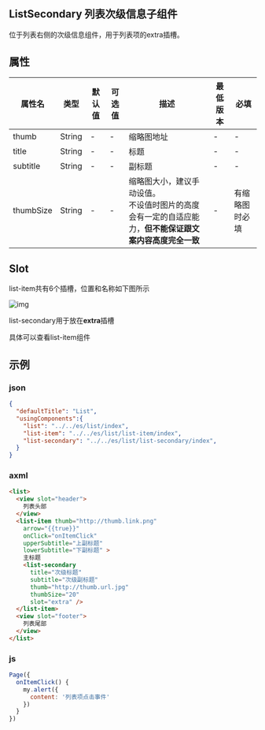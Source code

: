 ## ListSecondary 列表次级信息子组件

位于列表右侧的次级信息组件，用于列表项的extra插槽。

## 属性

| 属性名        | 类型    | 默认值 | 可选值                     | 描述                                               | 最低版本 | 必填           |
| ------------- | ------- | ------ | -------------------------- | -------------------------------------------------- | -------- | -------------- |
| thumb         | String  | -      | -                          | 缩略图地址                                         | -        | -              |
| title         | String  | -      | -                          | 标题 | -        | -              |
| subtitle      | String  | -      | -                          | 副标题                                           | -        | -              |
| thumbSize     | String  | - | - | 缩略图大小，建议手动设值。<br/> 不设值时图片的高度会有一定的自适应能力，**但不能保证跟文案内容高度完全一致** | - | 有缩略图时必填 |



## Slot

list-item共有6个插槽，位置和名称如下图所示

![img](https://gw.alipayobjects.com/mdn/rms_ce4c6f/afts/img/A*iw6UQKNO-MAAAAAAAAAAAABkARQnAQ)

list-secondary用于放在**extra**插槽

具体可以查看list-item组件

## 示例
### json
```json
{
  "defaultTitle": "List",
  "usingComponents":{
    "list": "../../es/list/index",
    "list-item": "../../es/list/list-item/index",
    "list-secondary": "../../es/list/list-secondary/index",
  }
}
```

### axml
```html
<list>
  <view slot="header">
    列表头部
  </view>
  <list-item thumb="http://thumb.link.png" 
    arrow="{{true}}" 
    onClick="onItemClick" 
    upperSubtitle="上副标题" 
    lowerSubtitle="下副标题" >
    主标题
    <list-secondary 
      title="次级标题" 
      subtitle="次级副标题" 
      thumb="http://thumb.url.jpg"
      thumbSize="20"
      slot="extra" />
  </list-item>
  <view slot="footer">
    列表尾部
  </view>
</list>
```

### js
```javascript
Page({
  onItemClick() {
    my.alert({
      content: '列表项点击事件'
    })
  }
})
```